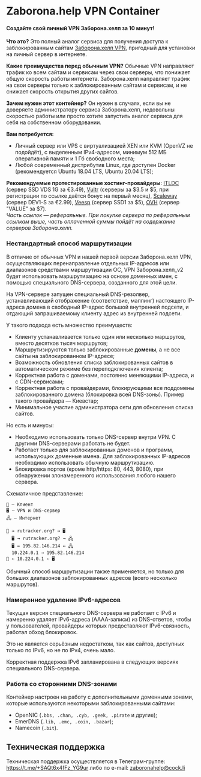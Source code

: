 Zaborona.help VPN Container
========================

#### Создайте свой личный VPN Заборона.хелп за 10 минут!

**Что это?** Это полный аналог сервиса для получения доступа к заблокированным сайтам [Заборона.хелп VPN](https://zaborona.help/), пригодный для установки на личный сервер в интернете.

**Какие преимущества перед обычным VPN?** Обычные VPN направляют трафик ко всем сайтам и сервисам через свои серверы, что понижает общую скорость работы интернета. Заборона.хелп направляет трафик на свои серверы только к заблокированным сайтам и сервисам, и не снижает скорость открытия других сайтов.

**Зачем нужен этот контейнер?** Он нужен в случаях, если вы не доверяете администратору сервиса Заборона.хелп, недовольны скоростью работы или просто хотите запустить аналог сервиса для себя на собственном оборудовании.

**Вам потребуется:**

* Личный сервер или VPS с виртуализацией XEN или KVM (OpenVZ не подойдёт), с выделенным IPv4-адресом, минимум 512 МБ оперативной памяти и 1 Гб свободного места;
* Любой современный дистрибутив Linux, где доступен Docker (рекомендуется Ubuntu 18.04 LTS, Ubuntu 20.04 LTS);

**Рекомендуемые протестированные хостинг-провайдеры**: [ITLDC](https://itldc.com/?from=81919) (сервер SSD VDS 1G за €3.49), [Vultr](https://www.vultr.com/?ref=8592407-6G) (серверы за $3.5 и $5, при регистрации по ссылке даётся бонус на первый месяц), [Scaleway](https://www.scaleway.com/en/) (сервер DEV1-S за €2.99), [Veesp](https://secure.veesp.com/?affid=465) (сервер SSD1 за $5), [OVH](https://www.ovhcloud.com/en/vps/) (сервер "VALUE" за $7).  
*Часть ссылок — реферальные. При покупке сервера по реферальным ссылкам выше, часть оплаченной суммы пойдёт на содержание серверов Заборона.хелп.*

### Нестандартный способ маршрутизации

В отличие от обычных VPN и нашей первой версии Заборона.хелп VPN, осуществляющих перенаправление отдельных IP-адресов или диапазонов средствами маршрутизации ОС, VPN Заборона.хелп_v2 будет использовать маршрутизацию на основе доменных имен, с помощью специального DNS-сервера, созданного для этой цели.

На VPN-сервере запущен специальный DNS-резолвер, устанавливающий отображение (соответствие, маппинг) настоящего IP-адреса домена в свободный IP-адрес большой внутренней подсети, и отдающий запрашиваемому клиенту адрес из внутренней подсети.

У такого подхода есть множество преимуществ:

* Клиенту устанавливается только один или несколько маршрутов, вместо десятков тысяч маршрутов;
* Маршрутизируются только заблокированные **домены**, а не все сайты на заблокированном IP-адресе;
* Возможность обновления списка заблокированных сайтов в автоматическом режиме без переподключения клиента;
* Корректная работа с доменами, постоянно меняющими IP-адреса, и с CDN-сервисами;
* Корректная работа с провайдерами, блокирующими все поддомены заблокированного домена (блокировка всей DNS-зоны). Пример такого провайдера — Киевстар;
* Минимальное участие администратора сети для обновления списка сайтов.

Но есть и минусы:

* Необходимо использовать только DNS-сервер внутри VPN. С другими DNS-серверами работать не будет.
* Работает только для заблокированных доменов и программ, использующих доменные имена. Для заблокированных IP-адресов необходимо использовать обычную маршрутизацию.
* Блокировка портов (кроме http/https: 80, 443, 8080), при обнаружении злонамеренного использования любого нашего сервера.

Схематичное представление:

```
📱 — Клиент
🖥 — VPN и DNS-сервер
🖧 — Интернет

📱 → rutracker.org? → 🖥
  🖥 → rutracker.org? → 🖧
  🖥 ← 195.82.146.214 ← 🖧
  10.224.0.1 → 195.82.146.214
📱 ← 10.224.0.1 ← 🖥
```

Обычный способ маршрутизации также применяется, но только для больших диапазонов заблокированных адресов (всего несколько маршрутов).

### Намеренное удаление IPv6-адресов

Текущая версия специального DNS-сервера не работает с IPv6 и намеренно удаляет IPv6-адреса (AAAA-записи) из DNS-ответов, чтобы у пользователей, провайдеры которых предоставляют IPv6-связность, работал обход блокировок.

Это не является серьёзным недостатком, так как сайтов, доступных только по IPv6, но не по IPv4, очень мало.

Корректная поддержка IPv6 запланирована в следующих версиях специального DNS-сервера.

### Работа со сторонними DNS-зонами

Контейнер настроен на работу с дополнительными доменными зонами, которые используются некоторыми заблокированными сайтами:

* OpenNIC (`.bbs, .chan, .cyb, .geek, .pirate` и другие);
* EmerDNS (`.lib, .emc, .coin, .bazar`);
* Namecoin (`.bit`).

## Техническая поддержка

Техническая поддержка осуществляется в Телеграм-группе: https://t.me/+SAQt6x4fFz_YG9ur либо по e-mail: zaboronahelp@cock.li

